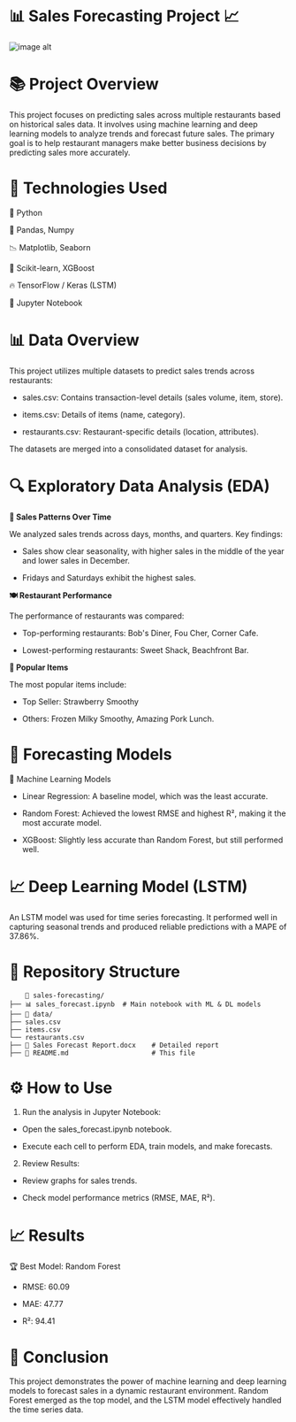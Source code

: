 
# 📊 Sales Forecasting Project 📈
![image alt]()
#   📚 Project Overview
This project focuses on predicting sales across multiple restaurants based on historical sales data. It involves using machine learning and deep learning models to analyze trends and forecast future sales. The primary goal is to help restaurant managers make better business decisions by predicting sales more accurately.

#   🧠 Technologies Used

📘 Python

📗 Pandas, Numpy

   📉 Matplotlib, Seaborn

   🤖 Scikit-learn, XGBoost

   🔥 TensorFlow / Keras (LSTM)

   📁 Jupyter Notebook

#   📊 Data Overview
This project utilizes multiple datasets to predict sales trends across restaurants:

-   sales.csv: Contains transaction-level details (sales volume, item, store).

-   items.csv: Details of items (name, category).

-   restaurants.csv: Restaurant-specific details (location, attributes).

The datasets are merged into a consolidated dataset for analysis.

#   🔍 Exploratory Data Analysis (EDA)
**📅 Sales Patterns Over Time**

We analyzed sales trends across days, months, and quarters. Key findings:

-   Sales show clear seasonality, with higher sales in the middle of the year and lower sales in December.

-   Fridays and Saturdays exhibit the highest sales.

**🍽️ Restaurant Performance**

The performance of restaurants was compared:

-   Top-performing restaurants: Bob's Diner, Fou Cher, Corner Cafe.

-   Lowest-performing restaurants: Sweet Shack, Beachfront Bar.

**🍴 Popular Items**

The most popular items include:

-   Top Seller: Strawberry Smoothy

-   Others: Frozen Milky Smoothy, Amazing Pork Lunch.
#   🧠 Forecasting Models
🧮 Machine Learning Models

-   Linear Regression: A baseline model, which was the least accurate.

-   Random Forest: Achieved the lowest RMSE and highest R², making it the most accurate model.

-   XGBoost: Slightly less accurate than Random Forest, but still performed well.

#   📈 Deep Learning Model (LSTM)

An LSTM model was used for time series forecasting. It performed well in capturing seasonal trends and produced reliable predictions with a MAPE of 37.86%.
 #  📁 Repository Structure
        📁 sales-forecasting/
    ├── 📊 sales_forecast.ipynb  # Main notebook with ML & DL models
    ├── 📁 data/
    ├── sales.csv
    ├── items.csv
    └── restaurants.csv
    ├── 📄 Sales Forecast Report.docx    # Detailed report
    ├── 📄 README.md                     # This file
#   ⚙️ How to Use
1.  Run the analysis in Jupyter Notebook:

-   Open the sales_forecast.ipynb notebook.

-   Execute each cell to perform EDA, train models, and make forecasts.

2.  Review Results:

-   Review graphs for sales trends.

-   Check model performance metrics (RMSE, MAE, R²).
#   📈 Results
🏆 Best Model: Random Forest
-   RMSE: 60.09

-   MAE: 47.77

-   R²: 94.41
#   📄 Conclusion

This project demonstrates the power of machine learning and deep learning models to forecast sales in a dynamic restaurant environment. Random Forest emerged as the top model, and the LSTM model effectively handled the time series data.
